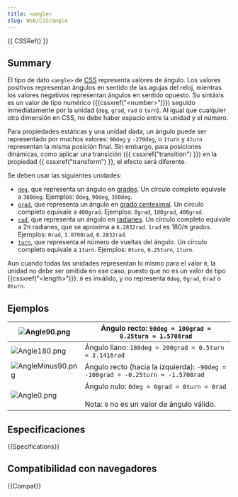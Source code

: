 ```yaml
---
title: <angle>
slug: Web/CSS/angle
---
```


{{ CSSRef() }}

## Summary

El tipo de dato `<angle>` de [CSS](/es/docs/Web/CSS) representa valores de ángulo. Los valores positivos representan ángulos en sentido de las agujas del reloj, mientras los valores negativos representan ángulos en sentido opuesto. Su sintáxis es un valor de tipo numérico ({{cssxref("&lt;number&gt;")}}) seguido inmediatamente por la unidad (`deg`, `grad`, `rad` o `turn`). Al igual que cualquier otra dimensión en CSS, no debe haber espacio entre la unidad y el número.

Para propiedades estáticas y una unidad dada, un ángulo puede ser representado por muchos valores: `90deg` y `-270deg`, o `1turn` y `4turn` representan la misma posición final. Sin embargo, para posiciones dinámicas, como aplicar una transición ({{ cssxref("transition") }}) en la propiedad {{ cssxref("transform") }}, el efecto será diferente.

Se deben usar las siguientes unidades:

- [`deg`](), que representa un ángulo en [grados](https://es.wikipedia.org/wiki/Grado_sexagesimal). Un círculo completo equivale a `360deg`. Ejemplos: `0deg`, `90deg`, `360deg`.
- [`grad`](), que representa un ángulo en [grado centesimal](https://es.wikipedia.org/wiki/Grado_centesimal). Un circulo completo equivale a `400grad`. Ejemplos: `0grad`, `100grad`, `400grad`.
- [`rad`](), que representa un ángulo en [radianes](https://es.wikipedia.org/wiki/Radi%C3%A1n). Un círculo completo equivale a 2π radianes, que se aproxima a `6.2832rad`. `1rad` es 180/π grados. Ejemplos: `0rad`, `1.0708rad`, `6.2832rad`.
- [`turn`](), que representa el número de vueltas del ángulo. Un círculo completo equivale a `1turn`. Ejemplos: `0turn`, `0.25turn`, `1turn`.

Aun cuando todas las unidades representan lo mismo para el valor `0`, la unidad no debe ser omitida en ese caso, puesto que no es un valor de tipo {{cssxref("&lt;length&gt;")}}: `0` es inválido, y no representa `0deg`, `0grad`, `0rad` o `0turn`.

## Ejemplos

| ![Angle90.png](angle90.png)           | Ángulo recto: `90deg = 100grad = 0.25turn ≈ 1.5708rad`                                         |
| ------------------------------------- | ---------------------------------------------------------------------------------------------- |
| ![Angle180.png](angle180.png)         | Ángulo llano: `180deg = 200grad = 0.5turn ≈ 3.1416rad`                                         |
| ![AngleMinus90.png](angleminus90.png) | Ángulo recto (hacia la izquierda): `-90deg = -100grad = -0.25turn ≈ -1.5708rad`                |
| ![Angle0.png](angle0.png)             | Ángulo nulo: `0deg = 0grad = 0turn = 0rad` <br><br> Nota: `0` no es un valor de ángulo válido. |

## Especificaciones

{{Specifications}}

## Compatibilidad con navegadores

{{Compat}}
